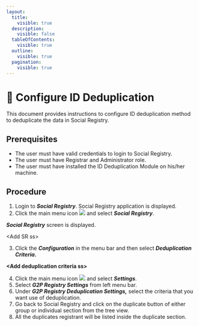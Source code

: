 ```yaml
---
layout:
  title:
    visible: true
  description:
    visible: false
  tableOfContents:
    visible: true
  outline:
    visible: true
  pagination:
    visible: true
---
```


# 📔 Configure ID Deduplication

This document provides instructions to configure ID deduplication method to deduplicate the data in Social Registry.

## Prerequisites

* The user must have valid credentials to login to Social Registry.
* The user must have Registrar and Administrator role.
* The user must have installed the ID Deduplication Module on his/her machine.

## Procedure

1. Login to _**Social Registry**_. Social Registry application is displayed.
2. Click the main menu icon ![](https://docs.openg2p.org/\~gitbook/image?url=https%3A%2F%2Fcontent.gitbook.com%2Fcontent%2FJZcdob2emEcLMvLyIxqT%2Fblobs%2F8OB4tqV7ZFODV0mhFdjA%2Fimage.png\&width=300\&dpr=4\&quality=100\&sign=d9c9a547\&sv=1) and select _**Social Registry**_.

_**Social Registry**_ screen is displayed.

\<Add SR ss>

3. Click the _**Configuration**_ in the menu bar and then select _**Deduplication Criteria**_**.**

**\<Add deduplication criteria ss>**

4. Click the main menu icon ![](https://docs.openg2p.org/\~gitbook/image?url=https%3A%2F%2Fcontent.gitbook.com%2Fcontent%2FJZcdob2emEcLMvLyIxqT%2Fblobs%2F8OB4tqV7ZFODV0mhFdjA%2Fimage.png\&width=300\&dpr=4\&quality=100\&sign=d9c9a547\&sv=1) and select _**Settings**_.
5. Select _**G2P Registry Settings**_ from left menu bar.
6. Under _**G2P Registry Deduplication Settings,**_ select the criteria that you want use of deduplication.
7. Go back to Social Registry and click on the duplicate button of either group or individual section from the tree view.
8. All the duplicates registrant will be listed inside the duplicate section.&#x20;

